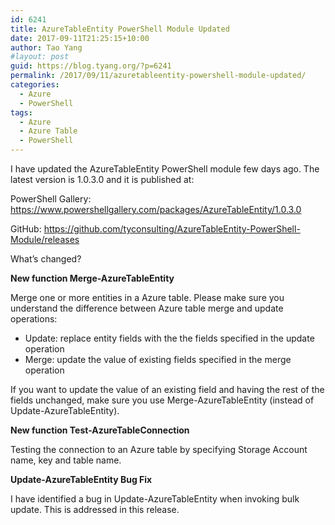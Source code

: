 ```yaml
---
id: 6241
title: AzureTableEntity PowerShell Module Updated
date: 2017-09-11T21:25:15+10:00
author: Tao Yang
#layout: post
guid: https://blog.tyang.org/?p=6241
permalink: /2017/09/11/azuretableentity-powershell-module-updated/
categories:
  - Azure
  - PowerShell
tags:
  - Azure
  - Azure Table
  - PowerShell
---
```

I have updated the AzureTableEntity PowerShell module few days ago. The latest version is 1.0.3.0 and it is published at:

PowerShell Gallery: <a title="https://www.powershellgallery.com/packages/AzureTableEntity/1.0.3.0" href="https://www.powershellgallery.com/packages/AzureTableEntity/1.0.3.0">https://www.powershellgallery.com/packages/AzureTableEntity/1.0.3.0</a>

GitHub: <a title="https://github.com/tyconsulting/AzureTableEntity-PowerShell-Module/releases" href="https://github.com/tyconsulting/AzureTableEntity-PowerShell-Module/releases">https://github.com/tyconsulting/AzureTableEntity-PowerShell-Module/releases</a>

What’s changed?

**New function Merge-AzureTableEntity**

Merge one or more entities in a Azure table. Please make sure you understand the difference between Azure table merge and update operations:

 * Update: replace entity fields with the the fields specified in the update operation
 * Merge: update the value of existing fields specified in the merge operation

If you want to update the value of an existing field and having the rest of the fields unchanged, make sure you use Merge-AzureTableEntity (instead of Update-AzureTableEntity).

**New function Test-AzureTableConnection**

Testing the connection to an Azure table by specifying Storage Account name, key and table name.

**Update-AzureTableEntity Bug Fix**

I have identified a bug in Update-AzureTableEntity when invoking bulk update. This is addressed in this release.